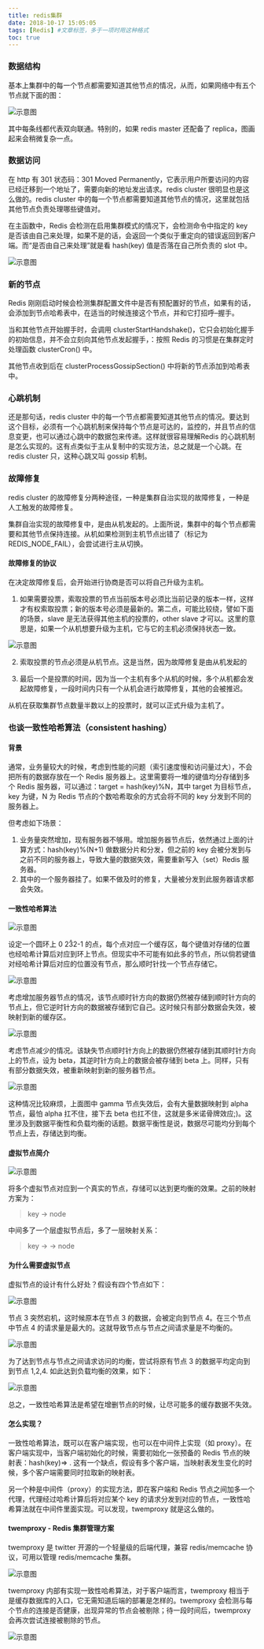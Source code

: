 ```yaml
---
title: redis集群
date: 2018-10-17 15:05:05
tags: [Redis] #文章标签，多于一项时用这种格式
toc: true
---
```


### 数据结构

基本上集群中的每一个节点都需要知道其他节点的情况，从而，如果网络中有五个节点就下面的图：

![示意图](/img/redis19.png)

其中每条线都代表双向联通。特别的，如果 redis master 还配备了 replica，图画起来会稍微复杂一点。

### 数据访问

在 http 有 301 状态码：301 Moved Permanently，它表示用户所要访问的内容已经迁移到一个地址了，需要向新的地址发出请求。redis cluster 很明显也是这么做的。redis cluster 中的每一个节点都需要知道其他节点的情况，这里就包括其他节点负责处理哪些键值对。

在主函数中，Redis 会检测在启用集群模式的情况下，会检测命令中指定的 key 是否该由自己来处理，如果不是的话，会返回一个类似于重定向的错误返回到客户端。而“是否由自己来处理”就是看 hash(key) 值是否落在自己所负责的 slot 中。

![示意图](/img/d1.png)

### 新的节点

Redis 刚刚启动时候会检测集群配置文件中是否有预配置好的节点，如果有的话，会添加到节点哈希表中，在适当的时候连接这个节点，并和它打招呼–握手。

当和其他节点开始握手时，会调用 clusterStartHandshake()，它只会初始化握手的初始信息，并不会立刻向其他节点发起握手，：按照 Redis 的习惯是在集群定时处理函数 clusterCron() 中。

其他节点收到后在 clusterProcessGossipSection() 中将新的节点添加到哈希表中。

### 心跳机制

还是那句话，redis cluster 中的每一个节点都需要知道其他节点的情况。要达到这个目标，必须有一个心跳机制来保持每个节点是可达的，监控的，并且节点的信息变更，也可以通过心跳中的数据包来传递。这样就很容易理解Redis 的心跳机制是怎么实现的。这有点类似于主从复制中的实现方法，总之就是一个心跳。在 redis cluster 只，这种心跳又叫 gossip 机制。

### 故障修复

redis cluster 的故障修复分两种途径，一种是集群自治实现的故障修复，一种是人工触发的故障修复。

集群自治实现的故障修复中，是由从机发起的。上面所说，集群中的每个节点都需要和其他节点保持连接。从机如果检测到主机节点出错了（标记为 REDIS_NODE_FAIL），会尝试进行主从切换。

#### 故障修复的协议

在决定故障修复后，会开始进行协商是否可以将自己升级为主机。

1. 如果需要投票，索取投票的节点当前版本号必须比当前记录的版本一样，这样才有权索取投票；新的版本号必须是最新的。第二点，可能比较绕，譬如下面的场景，slave 是无法获得其他主机的投票的，other slave 才可以。这里的意思是，如果一个从机想要升级为主机，它与它的主机必须保持状态一致。

![示意图](/img/cd1.png)

2. 索取投票的节点必须是从机节点。这是当然，因为故障修复是由从机发起的

3. 最后一个是投票的时间，因为当一个主机有多个从机的时候，多个从机都会发起故障修复，一段时间内只有一个从机会进行故障修复，其他的会被推迟。

从机在获取集群节点数量半数以上的投票时，就可以正式升级为主机了。

### 也谈一致性哈希算法（consistent hashing）

#### 背景

通常，业务量较大的时候，考虑到性能的问题（索引速度慢和访问量过大），不会把所有的数据存放在一个 Redis 服务器上。这里需要将一堆的键值均分存储到多个 Redis 服务器，可以通过：target = hash(key)\%N，其中 target 为目标节点，key 为键，N 为 Redis 节点的个数哈希取余的方式会将不同的 key 分发到不同的服务器上。

但考虑如下场景：

1. 业务量突然增加，现有服务器不够用。增加服务器节点后，依然通过上面的计算方式：hash(key)%(N+1) 做数据分片和分发，但之前的 key 会被分发到与之前不同的服务器上，导致大量的数据失效，需要重新写入（set）Redis 服务器。
2. 其中的一个服务器挂了。如果不做及时的修复，大量被分发到此服务器请求都会失效。

#### 一致性哈希算法

![示意图](/img/h.png)

设定一个圆环上 0 23̂2-1 的点，每个点对应一个缓存区，每个键值对存储的位置也经哈希计算后对应到环上节点。但现实中不可能有如此多的节点，所以倘若键值对经哈希计算后对应的位置没有节点，那么顺时针找一个节点存储它。

![示意图](/img/h1.png)

考虑增加服务器节点的情况，该节点顺时针方向的数据仍然被存储到顺时针方向的节点上，但它逆时针方向的数据被存储到它自己。这时候只有部分数据会失效，被映射到新的缓存区。

![示意图](/img/h2.png)

考虑节点减少的情况。该缺失节点顺时针方向上的数据仍然被存储到其顺时针方向上的节点，设为 beta，其逆时针方向上的数据会被存储到 beta 上。同样，只有有部分数据失效，被重新映射到新的服务器节点。

![示意图](/img/h3.png)

这种情况比较麻烦，上面图中 gamma 节点失效后，会有大量数据映射到 alpha 节点，最怕 alpha 扛不住，接下去 beta 也扛不住，这就是多米诺骨牌效应;)。这里涉及到数据平衡性和负载均衡的话题。数据平衡性是说，数据尽可能均分到每个节点上去，存储达到均衡。

#### 虚拟节点简介

![示意图](/img/h4.png)

将多个虚拟节点对应到一个真实的节点，存储可以达到更均衡的效果。之前的映射方案为：

> key -> node

中间多了一个层虚拟节点后，多了一层映射关系：

> key -> <virtual node> -> node

#### 为什么需要虚拟节点

虚拟节点的设计有什么好处？假设有四个节点如下：

![示意图](/img/h5.png)

节点 3 突然宕机，这时候原本在节点 3 的数据，会被定向到节点 4。在三个节点中节点 4 的请求量是最大的。这就导致节点与节点之间请求量是不均衡的。

![示意图](/img/h5.png)

为了达到节点与节点之间请求访问的均衡，尝试将原有节点 3 的数据平均定向到到节点 1,2,4. 如此达到负载均衡的效果，如下：

![示意图](/img/h7.png)

总之，一致性哈希算法是希望在增删节点的时候，让尽可能多的缓存数据不失效。

#### 怎么实现？

一致性哈希算法，既可以在客户端实现，也可以在中间件上实现（如 proxy）。在客户端实现中，当客户端初始化的时候，需要初始化一张预备的 Redis 节点的映射表：hash(key)=> . 这有一个缺点，假设有多个客户端，当映射表发生变化的时候，多个客户端需要同时拉取新的映射表。

另一个种是中间件（proxy）的实现方法，即在客户端和 Redis 节点之间加多一个代理，代理经过哈希计算后将对应某个 key 的请求分发到对应的节点，一致性哈希算法就在中间件里面实现。可以发现，twemproxy 就是这么做的。

#### twemproxy - Redis 集群管理方案

twemproxy 是 twitter 开源的一个轻量级的后端代理，兼容 redis/memcache 协议，可用以管理 redis/memcache 集群。

![示意图](/img/h8.png)

twemproxy 内部有实现一致性哈希算法，对于客户端而言，twemproxy 相当于是缓存数据库的入口，它无需知道后端的部署是怎样的。twemproxy 会检测与每个节点的连接是否健康，出现异常的节点会被剔除；待一段时间后，twemproxy 会再次尝试连接被剔除的节点。

![示意图](/img/h9.png)

